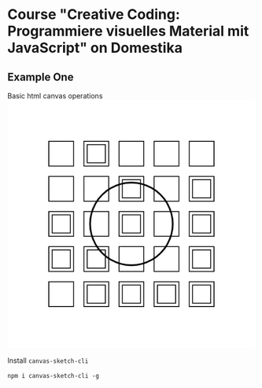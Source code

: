 # Course "Creative Coding: Programmiere visuelles Material mit JavaScript" on Domestika

## Example One
Basic html canvas operations
![example image generated from one.html](one/one.png "example image generated from one.html")

Install `canvas-sketch-cli`
```shell
npm i canvas-sketch-cli -g
```